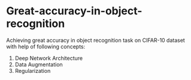 # Great-accuracy-in-object-recognition
Achieving great accuracy in object recognition task on CIFAR-10 dataset with help of following concepts:
    
1. Deep Network Architecture
2. Data Augmentation
2. Regularization


